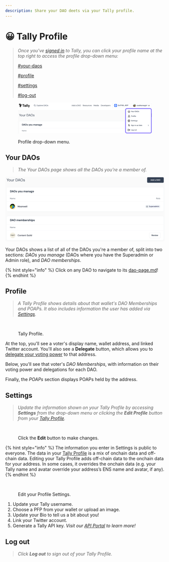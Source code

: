 ```yaml
---
description: Share your DAO deets via your Tally profile.
---
```


# 😀 Tally Profile

> _Once you've_ [_signed in_](getting-started.md) _to Tally, you can click your profile name at the top right to access the profile drop-down menu:_
>
> [#your-daos](tally-profile.md#your-daos "mention")
>
> [#profile](tally-profile.md#profile "mention")
>
> [#settings](tally-profile.md#settings "mention")
>
> [#log-out](tally-profile.md#log-out "mention")

<figure><img src="../../.gitbook/assets/Screenshot 2023-08-25 at 12.59.21 pm.png" alt=""><figcaption><p>Profile drop-down menu.</p></figcaption></figure>

## Your DAOs

> _The Your DAOs page shows all the DAOs you're a member of._

![Your DAOs page.](<../../.gitbook/assets/Screenshot 2023-08-25 at 1.06.50 pm.png>)

Your DAOs shows a list of all of the DAOs you're a member of, split into two sections: _DAOs you manage_ (DAOs where you have the Superadmin or Admin role), and _DAO memberships_.

{% hint style="info" %}
Click on any DAO to navigate to its [dao-page.md](dao-page.md "mention")!
{% endhint %}

## Profile

> _A Tally Profile shows details about that wallet's DAO Memberships and POAPs. It also includes information the user has added via_ [_Settings_](tally-profile.md#settings)_._

<figure><img src="../../.gitbook/assets/CleanShot 2023-02-09 at 11.44.05@2x.png" alt=""><figcaption><p>Tally Profile.</p></figcaption></figure>

At the top, you'll see a voter's display name, wallet address, and linked Twitter account. You'll also see a **Delegate** button, which allows you to [delegate your voting power](../proposals/delegating-voting-power.md) to that address.

Below, you'll see that voter's _DAO Memberships_, with information on their voting power and delegations for each DAO.

Finally, the _POAPs_ section displays POAPs held by the address.

## Settings

> _Update the information shown on your Tally Profile by accessing **Settings** from the drop-down menu or clicking the **Edit Profile** button from your_ [_Tally Profile_](tally-profile.md#profile)_._

<figure><img src="../../.gitbook/assets/CleanShot 2023-02-22 at 15.59.57@2x.png" alt=""><figcaption><p>Click the <strong>Edit</strong> button to make changes.</p></figcaption></figure>

{% hint style="info" %}
The information you enter in Settings is public to everyone. The data in your [Tally Profile](tally-profile.md#profile) is a mix of onchain data and off-chain data. Editing your Tally Profile adds off-chain data to the onchain data for your address. In some cases, it overrides the onchain data (e.g. your Tally name and avatar override your address’s ENS name and avatar, if any).
{% endhint %}

<figure><img src="../../.gitbook/assets/CleanShot 2023-02-22 at 16.01.53@2x.png" alt=""><figcaption><p>Edit your Profile Settings.</p></figcaption></figure>

1. Update your Tally username.
2. Choose a PFP from your wallet or upload an image.
3. Update your Bio to tell us a bit about you!
4. Link your Twitter account.
5. Generate a Tally API key. _Visit our_ [_API Portal_](../../tally-api/welcome.md) _to learn more!_

## Log out

> _Click **Log out** to sign out of your Tally Profile._

